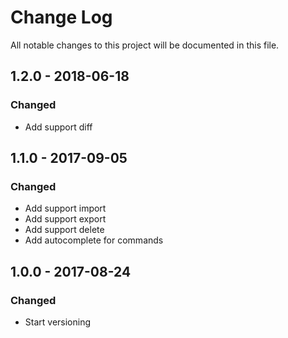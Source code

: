 # Change Log
All notable changes to this project will be documented in this file.

## 1.2.0 - 2018-06-18
### Changed
- Add support diff

## 1.1.0 - 2017-09-05
### Changed
- Add support import
- Add support export
- Add support delete
- Add autocomplete for commands

## 1.0.0 - 2017-08-24
### Changed
- Start versioning
